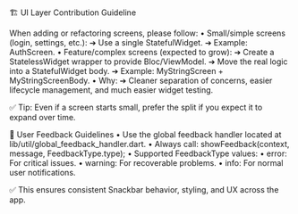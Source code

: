 🏗️ UI Layer Contribution Guideline

When adding or refactoring screens, please follow:
	•	Small/simple screens (login, settings, etc.):
➔ Use a single StatefulWidget.
➔ Example: AuthScreen.
	•	Feature/complex screens (expected to grow):
➔ Create a StatelessWidget wrapper to provide Bloc/ViewModel.
➔ Move the real logic into a StatefulWidget body.
➔ Example: MyStringScreen + MyStringScreenBody.
	•	Why:
➔ Cleaner separation of concerns, easier lifecycle management, and much easier widget testing.

✅ Tip:
Even if a screen starts small, prefer the split if you expect it to expand over time.


📢 User Feedback Guidelines
•	Use the global feedback handler located at lib/util/global_feedback_handler.dart.
•	Always call:
showFeedback(context, message, FeedbackType.type);
•	Supported FeedbackType values:
•	error: For critical issues.
•	warning: For recoverable problems.
•	info: For normal user notifications.

✅ This ensures consistent Snackbar behavior, styling, and UX across the app.